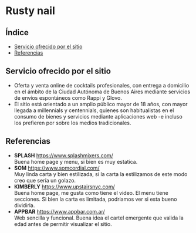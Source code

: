 # Rusty nail

## Índice
- [Servicio ofrecido por el sitio](#Servicio-ofrecido-por-el-sitio)
- [Referencias](#Referencias)

## Servicio ofrecido por el sitio
- Oferta y venta online de cocktails profesionales, con entrega a domicilio en el ámbito de la Ciudad Autónoma de Buenos Aires mediante servicios de envíos espontáneos como Rappi y Glovo.
- El sitio está orientado a un amplio público mayor de 18 años, con mayor llegada a millennials y centennials, quienes son habitualistas en el consumo de bienes y servicios mediante aplicaciones web -e incluso los prefieren por sobre los medios tradicionales.

## Referencias
- **SPLASH** https://www.splashmixers.com/ <br> Buena home page y menu, si bien es muy estatica.
- **SOM** https://www.somcordial.com/ <br> Muy linda carta y bien estilizada, si la carta la estilizamos de este modo creo que sería un golazo. 
- **KIMBERLY** https://www.upstairsnyc.com/ <br> Buena home page, me gusta como tiene el video. El menu tiene secciones. Si bien la carta es limitada, podriamos ver si esta bueno dividirla. <br/>
- **APPBAR** https://www.appbar.com.ar/ <br> Web sencilla y funcional. Buena idea el cartel emergente que valida la edad antes de permitir visualizar el sitio.
